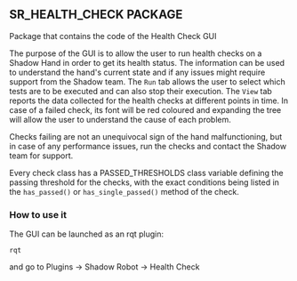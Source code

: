 ## SR_HEALTH_CHECK PACKAGE

Package that contains the code of the Health Check GUI

The purpose of the GUI is to allow the user to run health checks on a Shadow Hand in order to get its health status. The information can be used to understand the hand's current state and if any issues might require support from the Shadow team.
The `Run` tab allows the user to select which tests are to be executed and can also stop their execution. The `View` tab reports the data collected for the health checks at different points in time. In case of a failed check, its font will be red coloured and expanding the tree will allow the user to understand the cause of each problem. 

Checks failing are not an unequivocal sign of the hand malfunctioning, but in case of any performance issues, run the checks and contact the Shadow team for support.

Every check class has a PASSED_THRESHOLDS class variable defining the passing threshold for the checks, with the exact conditions being listed in the `has_passed()` or `has_single_passed()` method of the check.

### How to use it

The GUI can be launched as an rqt plugin:

```
rqt
```

and go to Plugins -> Shadow Robot -> Health Check
